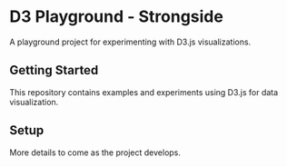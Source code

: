 # D3 Playground - Strongside

A playground project for experimenting with D3.js visualizations.

## Getting Started

This repository contains examples and experiments using D3.js for data visualization.

## Setup

More details to come as the project develops.
